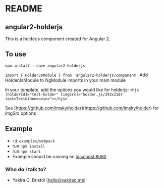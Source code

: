 # README #

## angular2-holderjs ###

This is a holderjs component created for Angular 2.

## To use ###

`npm install --save angular2-holderjs`

`import { HolderJsModule } from 'angular2-holderjs/component'`
Add HolderJsModule to NgModule imports in your main module

In your template, add the options you would like for holderjs:
`<hjs [holderId]="test-holder" [imgSrc]="holder.js/293x210?text=Test&theme=vine"></hjs>`

See [https://github.com/imsky/holder](https://github.com/imsky/holder) for imgSrc options

## Example ###

* `cd examples/webpack`
* run `npm install`
* run `npm start`
* Example should be running on [localhost:8080](http://localhost:8080)

### Who do I talk to? ###
* Yakira C. Bristol (hello@yakirac.me)
